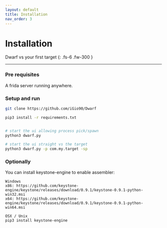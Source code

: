 ```yaml
---
layout: default
title: Installation
nav_order: 3
---
```


# Installation

Dwarf vs your first target
{: .fs-6 .fw-300 }

---

### Pre requisites
A frida server running anywhere.

### Setup and run

```bash
git clone https://github.com/iGio90/Dwarf

pip3 install -r requirements.txt


# start the ui allowing process pick/spawn
python3 dwarf.py

# start the ui straight vs the target
python3 dwarf.py -p com.my.target -sp

```

### Optionally

You can install keystone-engine to enable assembler:

```$xslt
Windows
x86: https://github.com/keystone-engine/keystone/releases/download/0.9.1/keystone-0.9.1-python-win32.msi
x64: https://github.com/keystone-engine/keystone/releases/download/0.9.1/keystone-0.9.1-python-win64.msi

OSX / Unix
pip3 install keystone-engine
```


